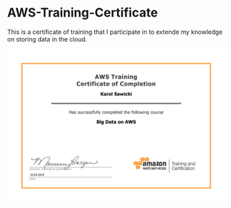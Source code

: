 # AWS-Training-Certificate
This is a certificate of training that I participate in to extende my knowledge on storing data in the cloud. 

[](AWS%20CertyfikatKarol%20Sawicki.jpg)
<img src="AWS%20CertyfikatKarol%20Sawicki.jpg" >
